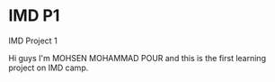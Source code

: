 # IMD P1
 IMD Project 1

 Hi guys
 I'm MOHSEN MOHAMMAD POUR and this is the first learning project on IMD camp.